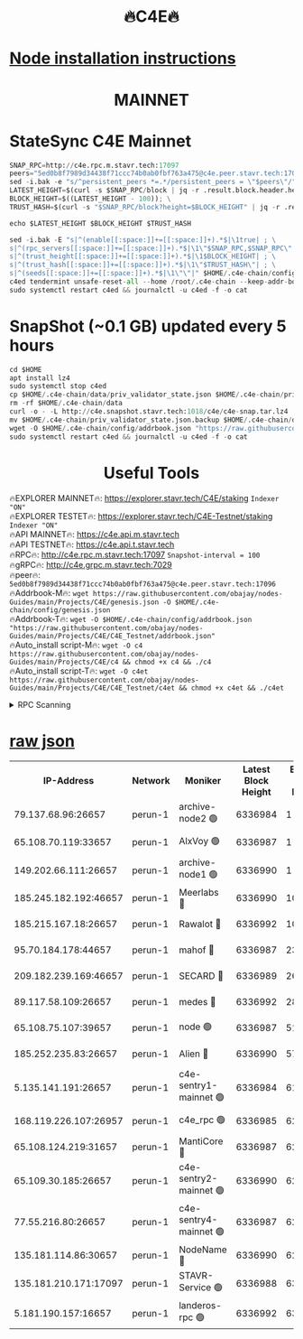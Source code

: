 <h1 align="center"> 🔥C4E🔥</h1>

[Node installation instructions](https://github.com/obajay/nodes-Guides/tree/main/Projects/C4E)
=

<h1 align="center"> MAINNET</h1>

# StateSync C4E Mainnet
```python
SNAP_RPC=http://c4e.rpc.m.stavr.tech:17097
peers="5ed0b8f7989d34438f71ccc74b0ab0fbf763a475@c4e.peer.stavr.tech:17096"
sed -i.bak -e "s/^persistent_peers *=.*/persistent_peers = \"$peers\"/" $HOME/.c4e-chain/config/config.toml
LATEST_HEIGHT=$(curl -s $SNAP_RPC/block | jq -r .result.block.header.height); \
BLOCK_HEIGHT=$((LATEST_HEIGHT - 100)); \
TRUST_HASH=$(curl -s "$SNAP_RPC/block?height=$BLOCK_HEIGHT" | jq -r .result.block_id.hash)

echo $LATEST_HEIGHT $BLOCK_HEIGHT $TRUST_HASH

sed -i.bak -E "s|^(enable[[:space:]]+=[[:space:]]+).*$|\1true| ; \
s|^(rpc_servers[[:space:]]+=[[:space:]]+).*$|\1\"$SNAP_RPC,$SNAP_RPC\"| ; \
s|^(trust_height[[:space:]]+=[[:space:]]+).*$|\1$BLOCK_HEIGHT| ; \
s|^(trust_hash[[:space:]]+=[[:space:]]+).*$|\1\"$TRUST_HASH\"| ; \
s|^(seeds[[:space:]]+=[[:space:]]+).*$|\1\"\"|" $HOME/.c4e-chain/config/config.toml
c4ed tendermint unsafe-reset-all --home /root/.c4e-chain --keep-addr-book
sudo systemctl restart c4ed && journalctl -u c4ed -f -o cat
```
# SnapShot (~0.1 GB) updated every 5 hours
```python
cd $HOME
apt install lz4
sudo systemctl stop c4ed
cp $HOME/.c4e-chain/data/priv_validator_state.json $HOME/.c4e-chain/priv_validator_state.json.backup
rm -rf $HOME/.c4e-chain/data
curl -o - -L http://c4e.snapshot.stavr.tech:1018/c4e/c4e-snap.tar.lz4 | lz4 -c -d - | tar -x -C $HOME/.c4e-chain --strip-components 2
mv $HOME/.c4e-chain/priv_validator_state.json.backup $HOME/.c4e-chain/data/priv_validator_state.json
wget -O $HOME/.c4e-chain/config/addrbook.json "https://raw.githubusercontent.com/obajay/nodes-Guides/main/Projects/C4E/addrbook.json"
sudo systemctl restart c4ed && journalctl -u c4ed -f -o cat
```
 <h1 align="center"> Useful Tools</h1>

🔥EXPLORER MAINNET🔥:  https://explorer.stavr.tech/C4E/staking            `Indexer "ON"` \
🔥EXPLORER TESTET🔥:   https://explorer.stavr.tech/C4E-Testnet/staking     `Indexer "ON"` \
🔥API MAINNET🔥:       https://c4e.api.m.stavr.tech \
🔥API TESTNET🔥:       https://c4e.api.t.stavr.tech \
🔥RPC🔥:               http://c4e.rpc.m.stavr.tech:17097                  `Snapshot-interval = 100` \
🔥gRPC🔥:              http://c4e.grpc.m.stavr.tech:7029 \
🔥peer🔥:              `5ed0b8f7989d34438f71ccc74b0ab0fbf763a475@c4e.peer.stavr.tech:17096` \
🔥Addrbook-M🔥:    ```wget https://raw.githubusercontent.com/obajay/nodes-Guides/main/Projects/C4E/genesis.json -O $HOME/.c4e-chain/config/genesis.json``` \
🔥Addrbook-T🔥:    ```wget -O $HOME/.c4e-chain/config/addrbook.json "https://raw.githubusercontent.com/obajay/nodes-Guides/main/Projects/C4E/C4E_Testnet/addrbook.json"``` \
🔥Auto_install script-M🔥: ```wget -O c4 https://raw.githubusercontent.com/obajay/nodes-Guides/main/Projects/C4E/c4 && chmod +x c4 && ./c4``` \
🔥Auto_install script-T🔥: ```wget -O c4et https://raw.githubusercontent.com/obajay/nodes-Guides/main/Projects/C4E/C4E_Testnet/c4et && chmod +x c4et && ./c4et```




<details>
<summary>RPC Scanning</summary>

<h2 align="center"> We scan nodes in real time every 4 hours. And we provide the final result of RPC endpoints.
We cannot influence the operation of these nodes in any way. </h2>


```python
If Voting Power is higher than 0 --> then the Node is a validator of the network and may be subject to attack and be a potential threat to the chain.
```
```python
We marked such validators with a red symbol
```

</details>

[raw json](https://rpc-check.c4e.stavr.tech/c4e/rpc-c4e-result.json)
=



<table><tr><th>IP-Address</th><th>Network</th><th>Moniker</th><th>Latest Block Height</th><th>Earliest Block Height</th><th>Catching Up</th><th>Tx Index</th><th>Voting Power</th><th>Scan Time</th></tr><tr><td>79.137.68.96:26657</td><td>perun-1</td><td>archive-node2 🟢</td><td>6336984</td><td>1</td><td>False</td><td>on</td><td>0</td><td>2023-12-18T05:45:02.136096333UTC</td></tr><tr><td>65.108.70.119:33657</td><td>perun-1</td><td>AlxVoy 🟢</td><td>6336987</td><td>1</td><td>False</td><td>on</td><td>0</td><td>2023-12-18T05:45:18.420924824UTC</td></tr><tr><td>149.202.66.111:26657</td><td>perun-1</td><td>archive-node1 🟢</td><td>6336990</td><td>1</td><td>False</td><td>on</td><td>0</td><td>2023-12-18T05:45:34.250465838UTC</td></tr><tr><td>185.245.182.192:46657</td><td>perun-1</td><td>Meerlabs 🔴</td><td>6336990</td><td>1051501</td><td>False</td><td>on</td><td>493550</td><td>2023-12-18T05:45:40.022412600UTC</td></tr><tr><td>185.215.167.18:26657</td><td>perun-1</td><td>Rawalot 🔴</td><td>6336992</td><td>1090501</td><td>False</td><td>on</td><td>579034</td><td>2023-12-18T05:45:51.431813307UTC</td></tr><tr><td>95.70.184.178:44657</td><td>perun-1</td><td>mahof 🔴</td><td>6336987</td><td>2342001</td><td>False</td><td>off</td><td>1357006</td><td>2023-12-18T05:45:17.686657158UTC</td></tr><tr><td>209.182.239.169:46657</td><td>perun-1</td><td>SECARD 🔴</td><td>6336989</td><td>2616101</td><td>False</td><td>off</td><td>675729</td><td>2023-12-18T05:45:31.937079120UTC</td></tr><tr><td>89.117.58.109:26657</td><td>perun-1</td><td>medes 🔴</td><td>6336992</td><td>2826001</td><td>False</td><td>off</td><td>471345</td><td>2023-12-18T05:45:46.527962079UTC</td></tr><tr><td>65.108.75.107:39657</td><td>perun-1</td><td>node 🟢</td><td>6336987</td><td>5198801</td><td>False</td><td>on</td><td>0</td><td>2023-12-18T05:45:20.918577632UTC</td></tr><tr><td>185.252.235.83:26657</td><td>perun-1</td><td>Alien 🔴</td><td>6336990</td><td>5736001</td><td>False</td><td>on</td><td>380508</td><td>2023-12-18T05:45:34.949790792UTC</td></tr><tr><td>5.135.141.191:26657</td><td>perun-1</td><td>c4e-sentry1-mainnet 🟢</td><td>6336984</td><td>6198001</td><td>False</td><td>on</td><td>0</td><td>2023-12-18T05:45:01.770269074UTC</td></tr><tr><td>168.119.226.107:26957</td><td>perun-1</td><td>c4e_rpc 🟢</td><td>6336985</td><td>6236985</td><td>False</td><td>on</td><td>0</td><td>2023-12-18T05:45:10.655944315UTC</td></tr><tr><td>65.108.124.219:31657</td><td>perun-1</td><td>MantiCore 🔴</td><td>6336987</td><td>6236987</td><td>False</td><td>off</td><td>837663</td><td>2023-12-18T05:45:17.216771944UTC</td></tr><tr><td>65.109.30.185:26657</td><td>perun-1</td><td>c4e-sentry2-mainnet 🟢</td><td>6336990</td><td>6238301</td><td>False</td><td>on</td><td>0</td><td>2023-12-18T05:45:39.613718407UTC</td></tr><tr><td>77.55.216.80:26657</td><td>perun-1</td><td>c4e-sentry4-mainnet 🟢</td><td>6336987</td><td>6241001</td><td>False</td><td>on</td><td>0</td><td>2023-12-18T05:45:18.083879111UTC</td></tr><tr><td>135.181.114.86:30657</td><td>perun-1</td><td>NodeName 🔴</td><td>6336990</td><td>6284301</td><td>False</td><td>off</td><td>333717</td><td>2023-12-18T05:45:34.617189288UTC</td></tr><tr><td>135.181.210.171:17097</td><td>perun-1</td><td>STAVR-Service 🟢</td><td>6336988</td><td>6335001</td><td>False</td><td>on</td><td>0</td><td>2023-12-18T05:45:23.325656166UTC</td></tr><tr><td>5.181.190.157:16657</td><td>perun-1</td><td>landeros-rpc 🟢</td><td>6336992</td><td>6335001</td><td>False</td><td>on</td><td>0</td><td>2023-12-18T05:45:51.102480747UTC</td></tr></table>
